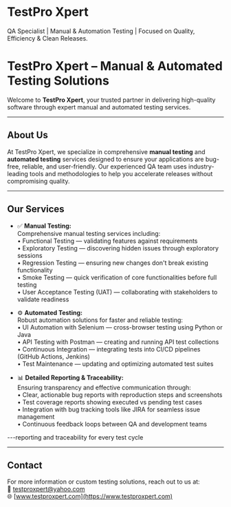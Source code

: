 # TestPro Xpert
QA Specialist | Manual & Automation Testing | Focused on Quality, Efficiency & Clean Releases.
# TestPro Xpert – Manual & Automated Testing Solutions

Welcome to **TestPro Xpert**, your trusted partner in delivering high-quality software through expert manual and automated testing services.

---

## About Us

At TestPro Xpert, we specialize in comprehensive **manual testing** and **automated testing** services designed to ensure your applications are bug-free, reliable, and user-friendly. Our experienced QA team uses industry-leading tools and methodologies to help you accelerate releases without compromising quality.

---

## Our Services

- ✅ **Manual Testing:**  
  Comprehensive manual testing services including:  
  • Functional Testing — validating features against requirements  
  • Exploratory Testing — discovering hidden issues through exploratory sessions  
  • Regression Testing — ensuring new changes don't break existing functionality  
  • Smoke Testing — quick verification of core functionalities before full testing  
  • User Acceptance Testing (UAT) — collaborating with stakeholders to validate readiness  

- ⚙️ **Automated Testing:**  
  Robust automation solutions for faster and reliable testing:  
  • UI Automation with Selenium — cross-browser testing using Python or Java  
  • API Testing with Postman — creating and running API test collections  
  • Continuous Integration — integrating tests into CI/CD pipelines (GitHub Actions, Jenkins)  
  • Test Maintenance — updating and optimizing automated test suites  

- 📊 **Detailed Reporting & Traceability:**  
  Ensuring transparency and effective communication through:  
  • Clear, actionable bug reports with reproduction steps and screenshots  
  • Test coverage reports showing executed vs pending test cases  
  • Integration with bug tracking tools like JIRA for seamless issue management  
  • Continuous feedback loops between QA and development teams  

---reporting and traceability for every test cycle

---



## Contact

For more information or custom testing solutions, reach out to us at:  
📧 testproxpert@yahoo.com  
🌐 [www.testproxpert.com](https://www.testproxpert.com)
